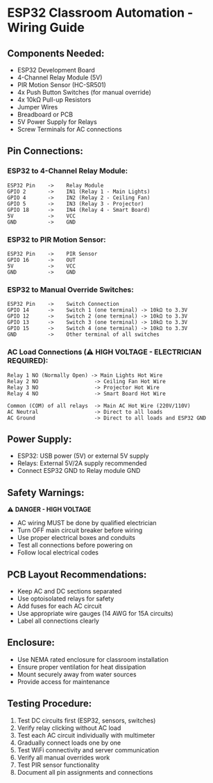 
# ESP32 Classroom Automation - Wiring Guide

## Components Needed:
- ESP32 Development Board
- 4-Channel Relay Module (5V)
- PIR Motion Sensor (HC-SR501)
- 4x Push Button Switches (for manual override)
- 4x 10kΩ Pull-up Resistors
- Jumper Wires
- Breadboard or PCB
- 5V Power Supply for Relays
- Screw Terminals for AC connections

## Pin Connections:

### ESP32 to 4-Channel Relay Module:
```
ESP32 Pin    ->    Relay Module
GPIO 2       ->    IN1 (Relay 1 - Main Lights)
GPIO 4       ->    IN2 (Relay 2 - Ceiling Fan)  
GPIO 5       ->    IN3 (Relay 3 - Projector)
GPIO 18      ->    IN4 (Relay 4 - Smart Board)
5V           ->    VCC
GND          ->    GND
```

### ESP32 to PIR Motion Sensor:
```
ESP32 Pin    ->    PIR Sensor
GPIO 16      ->    OUT
5V           ->    VCC  
GND          ->    GND
```

### ESP32 to Manual Override Switches:
```
ESP32 Pin    ->    Switch Connection
GPIO 14      ->    Switch 1 (one terminal) -> 10kΩ to 3.3V
GPIO 12      ->    Switch 2 (one terminal) -> 10kΩ to 3.3V
GPIO 13      ->    Switch 3 (one terminal) -> 10kΩ to 3.3V
GPIO 15      ->    Switch 4 (one terminal) -> 10kΩ to 3.3V
GND          ->    Other terminal of all switches
```

### AC Load Connections (⚠️ HIGH VOLTAGE - ELECTRICIAN REQUIRED):
```
Relay 1 NO (Normally Open) -> Main Lights Hot Wire
Relay 2 NO                  -> Ceiling Fan Hot Wire
Relay 3 NO                  -> Projector Hot Wire
Relay 4 NO                  -> Smart Board Hot Wire

Common (COM) of all relays  -> Main AC Hot Wire (220V/110V)
AC Neutral                  -> Direct to all loads
AC Ground                   -> Direct to all loads and ESP32 GND
```

## Power Supply:
- ESP32: USB power (5V) or external 5V supply
- Relays: External 5V/2A supply recommended
- Connect ESP32 GND to Relay module GND

## Safety Warnings:
⚠️ **DANGER - HIGH VOLTAGE**
- AC wiring MUST be done by qualified electrician
- Turn OFF main circuit breaker before wiring
- Use proper electrical boxes and conduits  
- Test all connections before powering on
- Follow local electrical codes

## PCB Layout Recommendations:
- Keep AC and DC sections separated
- Use optoisolated relays for safety
- Add fuses for each AC circuit
- Use appropriate wire gauges (14 AWG for 15A circuits)
- Label all connections clearly

## Enclosure:
- Use NEMA rated enclosure for classroom installation
- Ensure proper ventilation for heat dissipation
- Mount securely away from water sources
- Provide access for maintenance

## Testing Procedure:
1. Test DC circuits first (ESP32, sensors, switches)
2. Verify relay clicking without AC load
3. Test each AC circuit individually with multimeter
4. Gradually connect loads one by one
5. Test WiFi connectivity and server communication
6. Verify all manual overrides work
7. Test PIR sensor functionality
8. Document all pin assignments and connections
